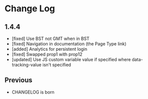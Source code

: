 # Change Log

## 1.4.4

 * [fixed] Use BST not GMT when in BST
 * [fixed] Navigation in documentation (the Page Type link)
 * [added] Analytics for persistent login
 * [fixed] Swapped prop1 with prop12
 * [updated] Use JS custom variable value if specified where data-tracking-value isn't specified

## Previous

 * CHANGELOG is born
